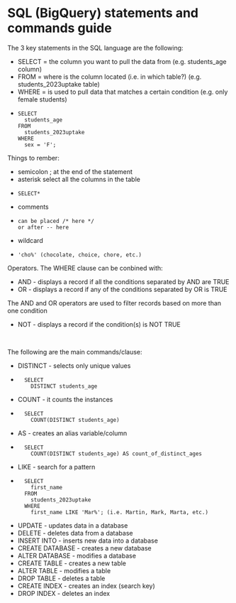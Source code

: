# SQL (BigQuery) statements and commands guide

The 3 key statements in the SQL language are the following:
- SELECT = the column you want to pull the data from (e.g. students_age column)
- FROM = where is the column located (i.e. in which table?) (e.g. students_2023uptake table)
- WHERE = is used to pull data that matches a certain condition (e.g. only female students)
-     SELECT 
        students_age
      FROM
        students_2023uptake
      WHERE
        sex = 'F';

Things to rember:
- semicolon ; at the end of the statement
- asterisk select all the columns in the table
-     SELECT*
- comments
-     can be placed /* here */
      or after -- here
- wildcard
-     'cho%' (chocolate, choice, chore, etc.)

Operators. The WHERE clause can be conbined with:
- AND - displays a record if all the conditions separated by AND are TRUE
- OR - displays a record if any of the conditions separated by OR is TRUE

The AND and OR operators are used to filter records based on more than one condition

- NOT - displays a record if the condition(s) is NOT TRUE
<br />

The following are the main commands/clause:
-	DISTINCT - selects only unique values
-	    SELECT 
	      DISTINCT students_age
-	COUNT - it counts the instances
-	    SELECT
	      COUNT(DISTINCT students_age)
-	AS - creates an alias variable/column
-	    SELECT
	      COUNT(DISTINCT students_age) AS count_of_distinct_ages
-	LIKE - search for a pattern
-	    SELECT
          first_name
        FROM
          students_2023uptake
        WHERE
          first_name LIKE 'Mar%'; (i.e. Martin, Mark, Marta, etc.)
-	UPDATE - updates data in a database
-	DELETE - deletes data from a database
-	INSERT INTO - inserts new data into a database
-	CREATE DATABASE - creates a new database
-	ALTER DATABASE - modifies a database
-	CREATE TABLE - creates a new table
-	ALTER TABLE - modifies a table
-	DROP TABLE - deletes a table
-	CREATE INDEX - creates an index (search key)
-	DROP INDEX - deletes an index
